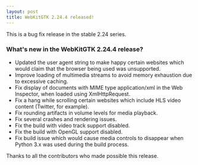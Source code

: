 ```yaml
---
layout: post
title: WebKitGTK 2.24.4 released!
---
```


This is a bug fix release in the stable 2.24 series.

### What's new in the WebKitGTK 2.24.4 release?

 - Updated the user agent string to make happy certain websites which
   would claim that the browser being used was unsupported.
 - Improve loading of multimedia streams to avoid memory exhaustion due
   to excessive caching.
 - Fix display of documents with MIME type application/xml in the Web
   Inspector, when loaded using XmlHttpRequest.
 - Fix a hang while scrolling certain websites which include HLS video
   content (Twitter, for example).
 - Fix rounding artifacts in volume levels for media playback.
 - Fix several crashes and rendering issues.
 - Fix the build with video track support disabled.
 - Fix the build with OpenGL support disabled.
 - Fix build issue which would cause media controls to disappear when
   Python 3.x was used during the build process.

Thanks to all the contributors who made possible this release.